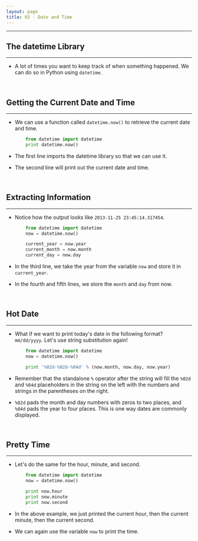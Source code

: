 ```yaml
---
layout: page
title: 03 - Date and Time
---
```

***

## The datetime Library

***

- A lot of times you want to keep track of when something happened. We can do so in Python using `datetime`.

&nbsp;

## Getting the Current Date and Time

***

- We can use a function called `datetime.now()` to retrieve the current date and time.

    ```Python
        from datetime import datetime
        print datetime.now()
    ```

- The first line imports the datetime library so that we can use it.

- The second line will print out the current date and time.

&nbsp;

## Extracting Information

***

- Notice how the output looks like `2013-11-25 23:45:14.317454`.

    ```python
        from datetime import datetime
        now = datetime.now()

        current_year = now.year
        current_month = now.month
        current_day = now.day
    ```

- In the third line, we take the year from the variable `now` and store it in `current_year`.

- In the fourth and fifth lines, we store the `month` and `day` from now.

&nbsp;

## Hot Date

***

- What if we want to print today's date in the following format? `mm/dd/yyyy`. Let's use string substitution again!

    ```Python
        from datetime import datetime
        now = datetime.now()

        print '%02d-%02d-%04d' % (now.month, now.day, now.year)
    ```
- Remember that the standalone `%` operator after the string will fill the `%02d` and `%04d` placeholders in the string on the left with the numbers and strings in the parentheses on the right.

- `%02d` pads the month and day numbers with zeros to two places, and `%04d` pads the year to four places. This is one way dates are commonly displayed.

&nbsp;

## Pretty Time

***

- Let's do the same for the hour, minute, and second.

    ```Python
        from datetime import datetime
        now = datetime.now()

        print now.hour
        print now.minute
        print now.second
    ```

- In the above example, we just printed the current hour, then the current minute, then the current second.

- We can again use the variable `now` to print the time.